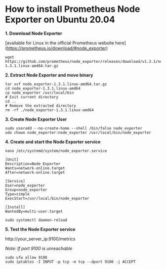 # How to install Prometheus Node Exporter on Ubuntu 20.04

**1. Download Node Exporter**

[available for Linux in the official Prometheus website here] (https://prometheus.io/download/#node_exporter)

```
wget https://github.com/prometheus/node_exporter/releases/download/v1.3.1/node_exporter-1.3.1.linux-amd64.tar.gz
```

**2. Extract Node Exporter and move binary**

```
tar xvf node_exporter-1.3.1.linux-amd64.tar.gz
cd node_exporter-1.3.1.linux-amd64
cp node_exporter /usr/local/bin
# Exit current directory
cd ..
# Remove the extracted directory
rm -rf ./node_exporter-1.3.1.linux-amd64
```
  
**3. Create Node Exporter User**

```
sudo useradd --no-create-home --shell /bin/false node_exporter
udo chown node_exporter:node_exporter /usr/local/bin/node_exporter
```

**4. Create and start the Node Exporter service**

```
nano /etc/systemd/system/node_exporter.service

[Unit]
Description=Node Exporter
Wants=network-online.target
After=network-online.target

[Service]
User=node_exporter
Group=node_exporter
Type=simple
ExecStart=/usr/local/bin/node_exporter

[Install]
WantedBy=multi-user.target
```

```
sudo systemctl daemon-reload
```

**5. Test the Node Exporter service**

http://your_server_ip:9100/metrics

_Note: If port 9100 is unreachable_

```
sudo ufw allow 9100
sudo iptables -I INPUT -p tcp -m tcp --dport 9100 -j ACCEPT
```
